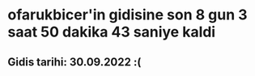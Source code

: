 # ofarukbicer'in gidisine son 8 gun 3 saat 50 dakika 43 saniye kaldi

## Gidis tarihi: 30.09.2022 :(